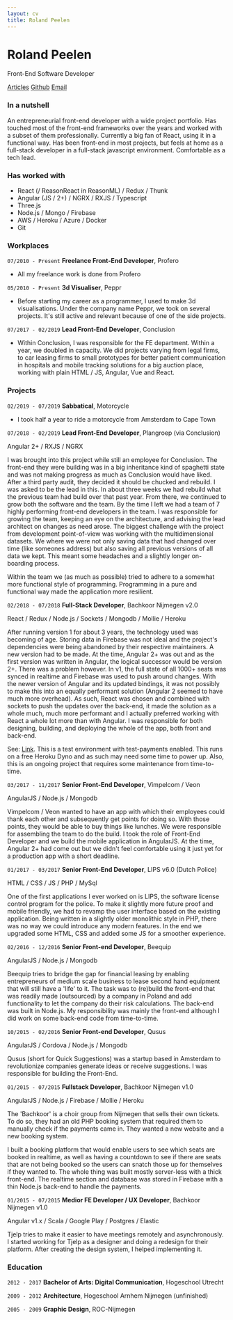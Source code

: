 ```yaml
---
layout: cv
title: Roland Peelen
---
```

# Roland Peelen
Front-End Software Developer

<div id="webaddress">
  <a href="http://medium.com/@rolandpeelen" target="_blank">Articles</a>
  <a href="https://github.com/rolandpeelen" target="_blank">Github</a>
  <a href="mailto:roland@rolandpeelen.com">Email</a>
</div>


### In a nutshell
An entrepreneurial front-end developer with a wide project portfolio. Has touched most of the front-end frameworks over the years and worked with a subset of them professionally. Currently a big fan of React, using it in a functional way. Has been front-end in most projects, but feels at home as a full-stack developer in a full-stack javascript environment. Comfortable as a tech lead.

### Has worked with
<ul class="discs">
  <li> React (/ ReasonReact in ReasonML) / Redux / Thunk</li>
  <li> Angular (JS / 2+) / NGRX / RXJS / Typescript</li>
  <li> Three.js</li>
  <li> Node.js / Mongo / Firebase</li>
  <li> AWS / Heroku / Azure / Docker</li>
  <li> Git</li>
</ul>

### Workplaces
`07/2010 - Present`
__Freelance Front-End Developer__, Profero
- All my freelance work is done from Profero

`05/2010 - Present`
__3d Visualiser__, Peppr
- Before starting my career as a programmer, I used to make 3d visualisations. Under the company name Peppr, we took on several projects. It's still active and relevant because of one of the side projects.

`07/2017 - 02/2019`
__Lead Front-End Developer__, Conclusion
- Within Conclusion, I was responsible for the FE department. Within a year, we doubled in capacity. We did projects varying from legal firms, to car leasing firms to small prototypes for better patient communication in hospitals and mobile tracking solutions for a big auction place, working with plain HTML / JS, Angular, Vue and React.

### Projects
`02/2019 - 07/2019`
__Sabbatical__, Motorcycle
- I took half a year to ride a motorcycle from Amsterdam to Cape Town

`07/2018 - 02/2019`
__Lead Front-End Developer__, Plangroep (via Conclusion)

<span class="stack">Angular 2+ / RXJS / NGRX</span>

<div class="details"><p>I was brought into this project while still an employee for Conclusion. The front-end they were building was in a big inheritance kind of spaghetti state and was not making progress as much as Conclusion would have liked. After a third party audit, they decided it should be chucked and rebuild. I was asked to be the lead in this. In about three weeks we had rebuild what the previous team had build over that past year. From there, we continued to grow both the software and the team. By the time I left we had a team of 7 highly performing front-end developers in the team. I was responsible for growing the team, keeping an eye on the architecture, and advising the lead architect on changes as need arose. The biggest challenge with the project from development point-of-view was working with the multidimensional datasets. We where we were not only saving data that had changed over time (like someones address) but also saving all previous versions of all data we kept. This meant some headaches and a slightly longer on-boarding process.</p>
<p> Within the team we (as much as possible) tried to adhere to a somewhat more functional style of programming. Programming in a pure and functional way made the application more resilient.</p></div>

`02/2018 - 07/2018`
__Full-Stack Developer__, Bachkoor Nijmegen v2.0

<span class="stack">React / Redux / Node.js / Sockets / Mongodb / Mollie / Heroku</span>

<div class="details"><p> After running version 1 for about 3 years, the technology used was becoming of age. Storing data in Firebase was not ideal and the project's dependencies were being abandoned by their respective maintainers. A new version had to be made. At the time, Angular 2+ was out and as the first version was written in Angular, the logical successor would be version 2+. There was a problem however. In v1, the full state of all 1000+ seats was synced in realtime and Firebase was used to push around changes. With the newer version of Angular and its updated bindings, it was not possibly to make this into an equally performant solution (Angular 2 seemed to have much more overhead). As such, React was chosen and combined with sockets to push the updates over the back-end, it made the solution as a whole much, much more performant and I actually preferred working with React a whole lot more than with Angular. I was responsible for both designing, building, and deploying the whole of the app, both front and back-end.</p>

<p>See: <a href="https://bachkoor-v2-frontend-staging.herokuapp.com/">Link</a>. This is a test environment with test-payments enabled. This runs on a free Heroku Dyno and as such may need some time to power up. Also, this is an ongoing project that requires some maintenance from time-to-time.</p></div>

`03/2017 - 11/2017`
__Senior Front-End Developer__, Vimpelcom / Veon

<span class="stack">AngularJS / Node.js / Mongodb</span>

<div class="details"><p> Vimpelcom / Veon wanted to have an app with which their employees could thank each other and subsequently get points for doing so. With those points, they would be able to buy things like lunches. We were responsible for assembling the team to do the build. I took the role of Front-End Developer and we build the mobile application in AngularJS. At the time, Angular 2+ had come out but we didn't feel comfortable using it just yet for a production app with a short deadline.</p></div>

`01/2017 - 03/2017`
__Senior Front-End Developer__, LIPS v6.0 (Dutch Police)

<span class="stack">HTML / CSS / JS / PHP / MySql </span>

<div class="details"><p>One of the first applications I ever worked on is LIPS, the software license control program for the police. To make it slightly more future proof and mobile friendly, we had to revamp the user interface based on the existing application. Being written in a slightly older monolithic style in PHP, there was no way we could introduce any modern features. In the end we upgraded some HTML, CSS and added some JS for a smoother experience.</p></div>

`02/2016 - 12/2016`
__Senior Front-end Developer__, Beequip 

<span class="stack">AngularJS / Node.js / Mongodb</span>

<div class="details"><p>Beequip tries to bridge the gap for financial leasing by enabling entrepreneurs of medium scale business to lease second hand equipment that will still have a 'life' to it. The task was to (re)build the front-end that was readily made (outsourced) by a company in Poland and add functionality to let the company do their risk calculations. The back-end was built in Node.js. My responsibility was mainly the front-end although I did work on some back-end code from time-to-time.</p></div>


`10/2015 - 02/2016`
__Senior Front-end Developer__, Qusus 

<span class="stack">AngularJS / Cordova  / Node.js / Mongodb</span>

<div class="details"><p>Qusus (short for Quick Suggestions) was a startup based in Amsterdam to revolutionize companies generate ideas or receive suggestions. I was responsible for building the Front-End.</p></div>

`01/2015 - 07/2015`
__Fullstack Developer__, Bachkoor Nijmegen v1.0

<span class="stack">AngularJS / Node.js / Firebase / Mollie / Heroku</span>

<div class="details"><p>The 'Bachkoor' is a choir group from Nijmegen that sells their own tickets. To do so, they had an old PHP booking system that required them to manually check if the payments came in. They wanted a new website and a new booking system.</p>
I built a booking platform that would enable users to see which seats are booked in realtime, as well as having a countdown to see if there are seats that are not being booked so the users can snatch those up for themselves if they wanted to. The whole thing was built mostly server-less with a thick front-end. The realtime section and database was stored in Firebase with a thin Node.js back-end to handle the payments.</p></div>

`01/2015 - 07/2015`
__Medior FE Developer / UX Developer__, Bachkoor Nijmegen v1.0

<span class="stack">Angular v1.x / Scala / Google Play / Postgres /  Elastic</span>

<div class="details"><p>Tjelp tries to make it easier to have meetings remotely and asynchronously. I started working for Tjelp as a designer and doing a redesign for their platform. After creating the design system, I helped implementing it.</p></div>

### Education

`2012 - 2017`
__Bachelor of Arts: Digital Communication__, Hogeschool Utrecht

`2009 - 2012`
__Architecture__, Hogeschool Arnhem Nijmegen (unfinished)

`2005 - 2009`
__Graphic Design__, ROC-Nijmegen



<!-- ### Footer

Last updated: May 2013 -->


